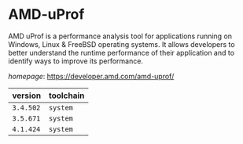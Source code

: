 # AMD-uProf

AMD uProf is a performance analysis tool for applications running on Windows, Linux & FreeBSD  operating systems. It allows developers to better understand the runtime performance of their application and  to identify ways to improve its performance.

*homepage*: <https://developer.amd.com/amd-uprof/>

version | toolchain
--------|----------
``3.4.502`` | ``system``
``3.5.671`` | ``system``
``4.1.424`` | ``system``
